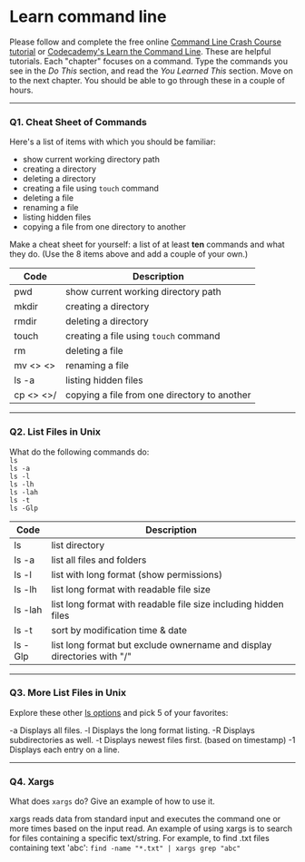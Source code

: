 # Learn command line

Please follow and complete the free online [Command Line Crash Course
tutorial](https://web.archive.org/web/20160708171659/http://cli.learncodethehardway.org/book/) or [Codecademy's Learn the Command Line](https://www.codecademy.com/learn/learn-the-command-line). These are helpful tutorials. Each "chapter" focuses on a command. Type the commands you see in the _Do This_ section, and read the _You Learned This_ section. Move on to the next chapter. You should be able to go through these in a couple of hours.

---

### Q1.  Cheat Sheet of Commands  

Here's a list of items with which you should be familiar:  
* show current working directory path
* creating a directory
* deleting a directory
* creating a file using `touch` command
* deleting a file
* renaming a file
* listing hidden files
* copying a file from one directory to another

Make a cheat sheet for yourself: a list of at least **ten** commands and what they do.  (Use the 8 items above and add a couple of your own.)  

Code | Description
---- | ----
pwd | show current working directory path
mkdir | creating a directory
rmdir | deleting a directory
touch | creating a file using `touch` command
rm | deleting a file
mv <<oldname>> <<newname>> | renaming a file
ls -a | listing hidden files
cp <<file>> <<folder>>/ | copying a file from one directory to another

---

### Q2.  List Files in Unix   

What do the following commands do:  
`ls`  
`ls -a`  
`ls -l`  
`ls -lh`  
`ls -lah`  
`ls -t`  
`ls -Glp`  

Code | Description
---- | ----
ls | list directory
ls -a | list all files and folders
ls -l | list with long format (show permissions)
ls -lh | list long format with readable file size
ls -lah | list long format with readable file size including hidden files
ls -t | sort by modification time & date
ls -Glp | list long format but exclude ownername and display directories with "/"

---

### Q3.  More List Files in Unix  

Explore these other [ls options](http://www.techonthenet.com/unix/basic/ls.php) and pick 5 of your favorites:

-a	Displays all files.
-l	Displays the long format listing.
-R	Displays subdirectories as well.
-t	Displays newest files first. (based on timestamp)
-1	Displays each entry on a line.

---

### Q4.  Xargs   

What does `xargs` do? Give an example of how to use it.

xargs reads data from standard input and executes the command one or more times based on the input read. 
An example of using xargs is to search for files containing a specific text/string. For example, to find .txt files containing text 'abc':
`
find -name "*.txt" | xargs grep "abc"
`


 

